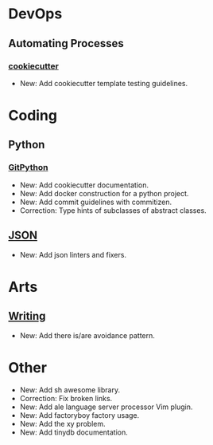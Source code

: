 # DevOps

## Automating Processes

### [cookiecutter](cookiecutter.md)

* New: Add cookiecutter template testing guidelines.

# Coding

## Python

### [GitPython](Python.md)

* New: Add cookiecutter documentation.
* New: Add docker construction for a python project.
* New: Add commit guidelines with commitizen.
* Correction: Type hints of subclasses of abstract classes.

## [JSON](json.md)

* New: Add json linters and fixers.

# Arts

## [Writing](writing.md)

* New: Add there is/are avoidance pattern.

# Other

* New: Add sh awesome library.
* Correction: Fix broken links.
* New: Add ale language server processor Vim plugin.
* New: Add factoryboy factory usage.
* New: Add the xy problem.
* New: Add tinydb documentation.
